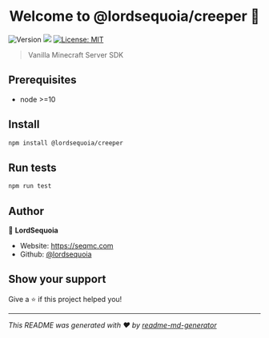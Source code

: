 <h1 align="center">Welcome to @lordsequoia/creeper 👋</h1>
<p>
  <img alt="Version" src="https://img.shields.io/badge/version-1.0.0-blue.svg?cacheSeconds=2592000" />
  <img src="https://img.shields.io/badge/node-%3E%3D10-blue.svg" />
  <a href="#" target="_blank">
    <img alt="License: MIT" src="https://img.shields.io/badge/License-MIT-yellow.svg" />
  </a>
</p>

> Vanilla Minecraft Server SDK

## Prerequisites

- node >=10

## Install

```sh
npm install @lordsequoia/creeper
```

## Run tests

```sh
npm run test
```

## Author

👤 **LordSequoia**

* Website: https://seqmc.com
* Github: [@lordsequoia](https://github.com/lordsequoia)

## Show your support

Give a ⭐️ if this project helped you!

***
_This README was generated with ❤️ by [readme-md-generator](https://github.com/kefranabg/readme-md-generator)_